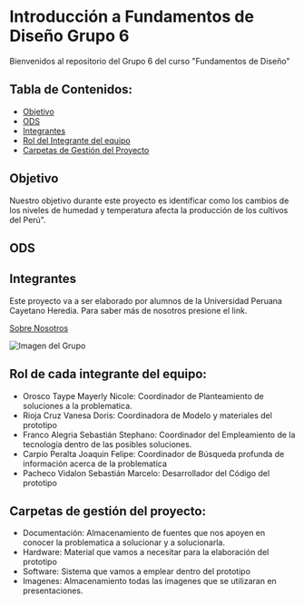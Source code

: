 ﻿# Introducción a Fundamentos de Diseño Grupo 6
Bienvenidos al repositorio del Grupo 6 del curso "Fundamentos de Diseño"

## Tabla de Contenidos:

 - [Objetivo](https://github.com/sebastianfranco1342/FundamentosdeDisenoGrupo6/blob/main/README.md#objetivo)
 - [ODS](https://github.com/sebastianfranco1342/FundamentosdeDisenoGrupo6/blob/main/README.md#ods)
 - [Integrantes](https://github.com/sebastianfranco1342/FundamentosdeDisenoGrupo6/blob/main/README.md#integrantes)
 - [Rol del Integrante del equipo](https://github.com/sebastianfranco1342/FundamentosdeDisenoGrupo6/blob/main/README.md#rol-de-cada-integrante-del-equipo)
 - [Carpetas de Gestión del Proyecto](https://github.com/sebastianfranco1342/FundamentosdeDisenoGrupo6/blob/main/README.md#carpetas-de-gesti%C3%B3n-del-proyecto)


## Objetivo

Nuestro objetivo durante este proyecto es identificar como los cambios de los niveles de humedad y temperatura afecta la producción de los cultivos del Perú".

## ODS

## Integrantes
Este proyecto va a ser elaborado por alumnos de la Universidad Peruana Cayetano Heredia. Para saber más de nosotros presione el link. 

[Sobre Nosotros](https://github.com/sebastianfranco1342/FundamentosdeDisenoGrupo6/blob/main/FdD/Entregables/Sobre_Nosotros.md)


![Imagen del Grupo](https://github.com/sebastianfranco1342/FundamentosdeDisenoGrupo6/blob/main/Carpetas%20del%20Proyecto/Im%C3%A1genes/fotogrupal.jpeg?raw=true)

## Rol de cada integrante del equipo:

- Orosco Taype Mayerly Nicole: Coordinador de Planteamiento de soluciones a la problematica.
- Rioja Cruz Vanesa Doris: Coordinadora de Modelo y materiales del prototipo
- Franco Alegria Sebastián Stephano: Coordinador del Empleamiento de la tecnología dentro de las posibles soluciones.
- Carpio Peralta Joaquin Felipe: Coordinador de Búsqueda profunda de información acerca de la problematica
- Pacheco Vidalon Sebastián Marcelo: Desarrollador del Código del prototipo

## Carpetas de gestión del proyecto:

 - Documentación: Almacenamiento de fuentes que nos apoyen en conocer la problematica a solucionar y a solucionarla.
 - Hardware: Material que vamos a necesitar para la elaboración del prototipo 
 - Software: Sistema que vamos a emplear dentro del prototipo
 - Imagenes: Almacenamiento todas las imagenes que se utilizaran en presentaciones.


